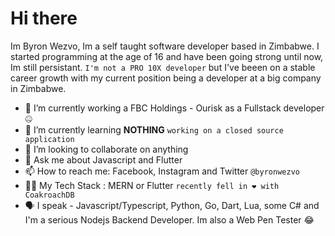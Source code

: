 # Hi there

Im Byron Wezvo, Im a self taught software developer based in Zimbabwe. I started programming at the age of 16 and have been going strong until now, Im still persistant. `I'm not a PRO 10X developer` but I've beeen on a stable career growth with my current position being a developer at a big company in Zimbabwe.

- 🔭 I’m currently working a FBC Holdings - Ourisk as a Fullstack developer 🤐
- 🌱 I’m currently learning  **NOTHING** `working on a closed source application`
- 👯 I’m looking to collaborate on anything
- 💬 Ask me about Javascript and Flutter
- 📫 How to reach me: Facebook, Instagram and Twitter `@byronwezvo`
- 👨‍💻 My Tech Stack : MERN or Flutter `recently fell in ❤ with CoakroachDB`
- 🗣 I speak - Javascript/Typescript, Python, Go, Dart, Lua, some C# and I'm a serious Nodejs Backend Developer. Im also a Web Pen Tester 😂
